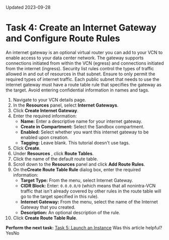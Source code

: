 Updated 2023-09-28
# Task 4: Create an Internet Gateway and Configure Route Rules
An internet gateway is an optional virtual router you can add to your VCN to enable access to your data center network.
The gateway supports connections initiated from within the VCN (egress) and connections initiated from the internet (ingress).
Security list rules control the types of traffic allowed in and out of resources in that subnet. Ensure to only permit the required types of internet traffic.
Each public subnet that needs to use the internet gateway must have a route table rule that specifies the gateway as the target.
Avoid entering confidential information in names and tags.
  1. Navigate to your VCN details page.
  2. In the **Resources** panel, select **Internet Gateways**.
  3. Click **Create Internet Gateway**.
  4. Enter the required information:
     * **Name:** Enter a descriptive name for your internet gateway.
     * **Create in Compartment:** Select the Sandbox compartment.
     * **Enabled:** Select whether you want this internet gateway to be enabled upon creation.
     * **Tagging:** Leave blank. This tutorial doesn't use tags.
  5. Click **Create**.
  6. Under **Resources** , click **Route Tables**.
  7. Click the name of the default route table.
  8. Scroll down to the **Resources** panel and click **Add Route Rules**.
  9. On the**Create Route Table Rule** dialog box, enter the required information:
     * **Target Type:** From the menu, select Internet Gateway.
     * **CIDR Block:** Enter: `0.0.0.0/0` (which means that all nonintra-VCN traffic that isn't already covered by other rules in the route table will go to the target specified in this rule).
     * **Internet Gateway:** From the menu, select the name of the Internet Gateway that you created.
     * **Description:** An optional description of the rule.
  10. Click **Create Route Table Rule**.


**Perform the next task:**
[Task 5: Launch an Instance](https://docs.oracle.com/en-us/iaas/compute-cloud-at-customer/topics/compute/5-launch-an-instance.htm#_5-launch-an-instance "In this task, launch an instance with an image and a shape.")
Was this article helpful?
YesNo

